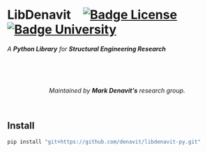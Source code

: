 
# LibDenavit [![Badge License]][License] [![Badge University]][University]

*A **Python Library** for **Structural Engineering Research**​*

<br>
<br>
<br>

<div align = center>

*Maintained by **Mark Denavit's** research group.*

</div>

<br>

## Install

```sh
pip install "git+https://github.com/denavit/libdenavit-py.git"
```


<!----------------------------------------------------------------------------->

[Badge University]: https://img.shields.io/badge/University-Tennessee_--_Knoxville-FF8200?style=for-the-badge
[Badge License]: https://img.shields.io/badge/License-MIT-yellow.svg?style=for-the-badge

[University]: https://www.utk.edu/
[License]: LICENSE



